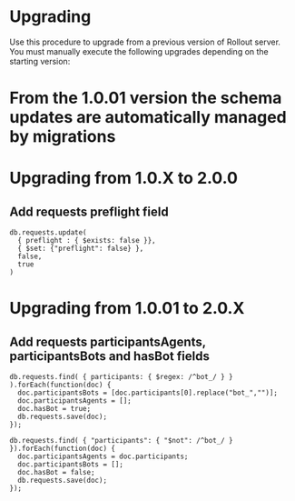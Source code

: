 # Upgrading

Use this procedure to upgrade from a previous version of Rollout server. You must manually execute the following upgrades depending on the starting version:

# From the 1.0.01 version the schema updates are automatically managed by migrations

# Upgrading from 1.0.X to 2.0.0

## Add requests preflight field

```
db.requests.update(
  { preflight : { $exists: false }},
  { $set: {"preflight": false} },
  false,
  true
)
```

# Upgrading from 1.0.01 to 2.0.X

## Add requests participantsAgents, participantsBots and hasBot fields

```
db.requests.find( { participants: { $regex: /^bot_/ } } ).forEach(function(doc) {
  doc.participantsBots = [doc.participants[0].replace("bot_","")];
  doc.participantsAgents = [];
  doc.hasBot = true;
  db.requests.save(doc);
});

db.requests.find( { "participants": { "$not": /^bot_/ } }).forEach(function(doc) {
  doc.participantsAgents = doc.participants;
  doc.participantsBots = [];
  doc.hasBot = false;
  db.requests.save(doc);
});

```
